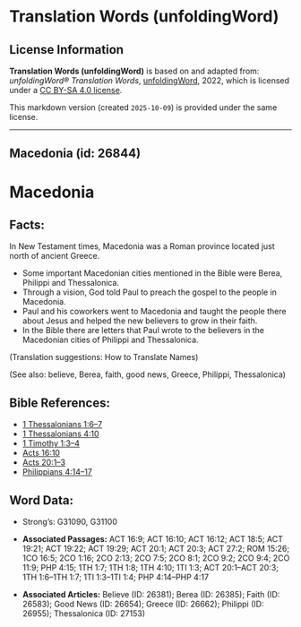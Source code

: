 # Translation Words (unfoldingWord)

## License Information

**Translation Words (unfoldingWord)** is based on and adapted from: _unfoldingWord® Translation Words_, [unfoldingWord](https://unfoldingword.org/utw), 2022, which is licensed under a [CC BY-SA 4.0 license](https://creativecommons.org/licenses/by-sa/4.0/legalcode.en).

This markdown version (created `2025-10-09`) is provided under the same license.



--------------------------------

## Macedonia (id: 26844)

Macedonia
=========

Facts:
------

In New Testament times, Macedonia was a Roman province located just north of ancient Greece.

* Some important Macedonian cities mentioned in the Bible were Berea, Philippi and Thessalonica.
* Through a vision, God told Paul to preach the gospel to the people in Macedonia.
* Paul and his coworkers went to Macedonia and taught the people there about Jesus and helped the new believers to grow in their faith.
* In the Bible there are letters that Paul wrote to the believers in the Macedonian cities of Philippi and Thessalonica.

(Translation suggestions: How to Translate Names)

(See also: believe, Berea, faith, good news, Greece, Philippi, Thessalonica)

Bible References:
-----------------

* [1 Thessalonians 1:6–7](https://ref.ly/1Thess1:6-1Thess1:7)
* [1 Thessalonians 4:10](https://ref.ly/1Thess4:10)
* [1 Timothy 1:3–4](https://ref.ly/1Tim1:3-1Tim1:4)
* [Acts 16:10](https://ref.ly/Acts16:10)
* [Acts 20:1–3](https://ref.ly/Acts20:1-Acts20:3)
* [Philippians 4:14–17](https://ref.ly/Phil4:14-Phil4:17)

Word Data:
----------

* Strong’s: G31090, G31100

* **Associated Passages:** ACT 16:9; ACT 16:10; ACT 16:12; ACT 18:5; ACT 19:21; ACT 19:22; ACT 19:29; ACT 20:1; ACT 20:3; ACT 27:2; ROM 15:26; 1CO 16:5; 2CO 1:16; 2CO 2:13; 2CO 7:5; 2CO 8:1; 2CO 9:2; 2CO 9:4; 2CO 11:9; PHP 4:15; 1TH 1:7; 1TH 1:8; 1TH 4:10; 1TI 1:3; ACT 20:1–ACT 20:3; 1TH 1:6–1TH 1:7; 1TI 1:3–1TI 1:4; PHP 4:14–PHP 4:17
* **Associated Articles:** Believe (ID: 26381); Berea (ID: 26385); Faith (ID: 26583); Good News (ID: 26654); Greece (ID: 26662); Philippi (ID: 26955); Thessalonica (ID: 27153)

